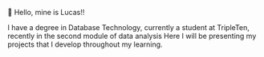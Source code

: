 👋 Hello, mine is Lucas!!

I have a degree in Database Technology, currently a student at TripleTen, recently in the second module of data analysis
Here I will be presenting my projects that I develop throughout my learning.
